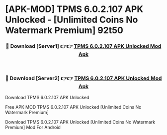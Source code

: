 # [APK-MOD] TPMS 6.0.2.107 APK Unlocked - [Unlimited Coins No Watermark Premium] 92t50



<div align="center">
<h3>🔴 Download [Server1] 👉👉 <a href="https://momento.my/?title=TPMS_6.0.2.107_APK_Unlocked">TPMS 6.0.2.107 APK Unlocked Mod Apk</a></h3><br>

<h3>🔴 Download [Server2] 👉👉 <a href="https://momento.my/?title=TPMS_6.0.2.107_APK_Unlocked">TPMS 6.0.2.107 APK Unlocked Mod Apk</a></h3>
</div>



Download TPMS 6.0.2.107 APK Unlocked 

Free APK MOD TPMS 6.0.2.107 APK Unlocked [Unlimited Coins No Watermark Premium]

Download TPMS 6.0.2.107 APK Unlocked [Unlimited Coins No Watermark Premium] Mod For Android
